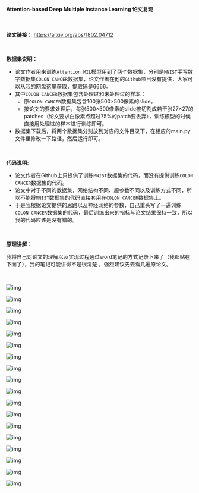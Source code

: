 #### Attention-based Deep Multiple Instance Learning 论文复现

<br>

**论文链接：** https://arxiv.org/abs/1802.04712

<br>

**数据集说明：**

- 论文作者用来训练`Attention MIL`模型用到了两个数据集，分别是`MNIST`手写数字数据集`COLON CANCER`数据集，论文作者在他的`Github`项目没有提供，大家可以从我的网盘[这里](https://pan.baidu.com/s/1pX2ddManpNUZjwkW4IEWhQ?pwd=6666  )获取，提取码是6666。
- 其中`COLON CANCER`数据集包含处理过和未处理过的样本：
  - 原`COLON CANCER`数据集包含100张500×500像素的slide。
  - 按论文的要求处理后，每张500×500像素的slide被切割成若干张27×27的patches（论文要求白像素点超过75%的patch要丢弃），训练模型的时候直接用处理过的样本进行训练即可。
- 数据集下载后，将两个数据集分别放到对应的文件目录下，在相应的main.py文件里修改一下路径，然后运行即可。

<br>

**代码说明:**

- 论文作者在Github上只提供了训练`MNIST`数据集的代码，而没有提供训练`COLON CANCER`数据集的代码。
- 论文中对于不同的数据集，网络结构不同、超参数不同以及训练方式不同，所以不能将`MNIST`数据集的代码直接套用在`COLON CANCER`数据集上。
- 于是我根据论文提供的思路以及神经网络的参数，自己重头写了一遍训练`COLON CANCER`数据集的代码，最后训练出来的指标与论文结果保持一致，所以我的代码应该是没有错的。

<br>

**原理讲解：**

我将自己对论文的理解以及实现过程通过word笔记的方式记录下来了（我都贴在下面了），我的笔记可能讲得不是很清楚 ，强烈建议先去看几遍原论文。

<br>

![img](https://raw.githubusercontent.com/ChongbinZhao/multiple-instance-learning/master/pictures/1.jpg)

![img](https://raw.githubusercontent.com/ChongbinZhao/multiple-instance-learning/master/pictures/2.jpg)

![img](https://raw.githubusercontent.com/ChongbinZhao/multiple-instance-learning/master/pictures/3.jpg)

![img](https://raw.githubusercontent.com/ChongbinZhao/multiple-instance-learning/master/pictures/4.jpg)

![img](https://raw.githubusercontent.com/ChongbinZhao/multiple-instance-learning/master/pictures/5.jpg)

![img](https://raw.githubusercontent.com/ChongbinZhao/multiple-instance-learning/master/pictures/6.jpg)

![img](https://raw.githubusercontent.com/ChongbinZhao/multiple-instance-learning/master/pictures/7.jpg)

![img](https://raw.githubusercontent.com/ChongbinZhao/multiple-instance-learning/master/pictures/8.jpg)

![img](https://raw.githubusercontent.com/ChongbinZhao/multiple-instance-learning/master/pictures/9.jpg)

![img](https://raw.githubusercontent.com/ChongbinZhao/multiple-instance-learning/master/pictures/10.jpg)

![img](https://raw.githubusercontent.com/ChongbinZhao/multiple-instance-learning/master/pictures/11.jpg)

![img](https://raw.githubusercontent.com/ChongbinZhao/multiple-instance-learning/master/pictures/12.jpg)

![img](https://raw.githubusercontent.com/ChongbinZhao/multiple-instance-learning/master/pictures/13.jpg)

![img](https://raw.githubusercontent.com/ChongbinZhao/multiple-instance-learning/master/pictures/14.jpg)

![img](https://raw.githubusercontent.com/ChongbinZhao/multiple-instance-learning/master/pictures/15.jpg)

![img](https://raw.githubusercontent.com/ChongbinZhao/multiple-instance-learning/master/pictures/16.jpg)

![img](https://raw.githubusercontent.com/ChongbinZhao/multiple-instance-learning/master/pictures/17.jpg)

![img](https://raw.githubusercontent.com/ChongbinZhao/multiple-instance-learning/master/pictures/18.jpg)
